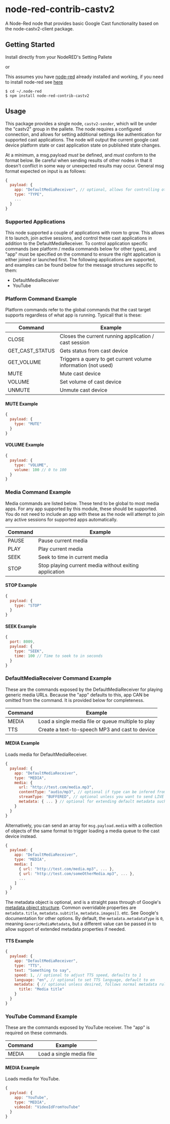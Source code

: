 # node-red-contrib-castv2

A Node-Red node that provides basic Google Cast functionality based on the node-castv2-client package.

## Getting Started

Install directly from your NodeRED's Setting Pallete

or

This assumes you have [node-red](http://nodered.org/) already installed and working, if you need to install node-red see [here](http://nodered.org/docs/getting-started/installation)

```shell
$ cd ~/.node-red
$ npm install node-red-contrib-castv2
```
## Usage

This package provides a single node, `castv2-sender`, which will be under the "castv2" group in the pallete. The node requires a configured connection, and allows for setting additional settings like authentication for supported cast applications. The node will output the current google cast device platform state or cast application state on published state changes.

At a minimum, a msg.payload *must* be defined, and *must* conform to the format below. Be careful when sending results of other nodes in that it doesn't conflict in some way or unexpected results may occur. General msg format expected on input is as follows:

```js
{
  payload: {
    app: "DefaultMediaReceiver", // optional, allows for controlling other supported apps
    type: "TYPE",
    ...
  }
}
```

### Supported Applications

This node supported a couple of applications with room to grow. This allows it to launch, join active sessions, and control these cast applications in addition to the DefaultMediaReceiver. To control application specific commands (see platform / media commands below for other types), and "app" must be specified on the command to ensure the right application is either joined or launched first. The following applications are supported, and examples can be found below for the message structures sepcific to them:

<ul>
  <li>DefaultMediaReceiver</li>
  <li>YouTube</li>
</ul>

### Platform Command Example

Platform commands refer to the global commands that the cast target supports regardless of what app is running. Typicall that is these:

| Command         | Example                                                          |
|-----------------|------------------------------------------------------------------|
| CLOSE           | Closes the current running application / cast session            |
| GET_CAST_STATUS | Gets status from cast device                                     |
| GET_VOLUME      | Triggers a query to get current volume information (not used)    |
| MUTE            | Mute cast device                                                 |
| VOLUME          | Set volume of cast device                                        |
| UNMUTE          | Unmute cast device                                               |

#### MUTE Example

```js
{
  payload: {
    type: "MUTE"
  }
}
```

#### VOLUME Example

```js
{
  payload: {
    type: "VOLUME",
    volume: 100 // 0 to 100
  }
}
```

### Media Command Example

Media commands are listed below. These tend to be global to most media apps. For any app supported by this module, these should be supported. You
do not need to include an app with these as the node will attempt to join any active sessions for supported apps automatically.


| Command         | Example                                                          |
|-----------------|------------------------------------------------------------------|
| PAUSE           | Pause current media                                              |
| PLAY            | Play current media                                               |
| SEEK            | Seek to time in current media                                    |
| STOP            | Stop playing current media without exiting application           |

#### STOP Example

```js
{
  payload: {
    type: "STOP"
  }
}
```

#### SEEK Example

```js
{
  port: 8009,
  payload: {
    type: "SEEK",
    time: 100 // Time to seek to in seconds
  }
}
```

### DefaultMediaReceiver Command Example

These are the commands exposed by the DefaultMediaReceiver for playing generic media URLs. Because the "app" defaults to this, app CAN be omitted 
from the command. It is provided below for completeness.


| Command         | Example                                                          |
|-----------------|------------------------------------------------------------------|
| MEDIA           | Load a single media file or queue multiple to play               |
| TTS             | Create a text-to-speech MP3 and cast to device                   |

#### MEDIA Example

Loads media for DefaultMediaReceiver.

```js
{
  payload: {
    app: "DefaultMediaReceiver",
    type: "MEDIA",
    media: {
      url: "http://test.com/media.mp3",
      contentType: "audio/mp3", // optional if type can be infered from url file type
      streamType: "BUFFERED", // optional unless you want to send LIVE instead
      metadata: { ... } // optional for extending default metadata such as title, images, etc.
    }
  }
}
```

Alternatively, you can send an array for `msg.payload.media` with a collection of objects of the same format to trigger loading a media queue to the cast device instead.

```js
{
  payload: {
    app: "DefaultMediaReceiver",
    type: "MEDIA",
    media: [
      { url: "http://test.com/media.mp3", ... },
      { url: "http://test.com/someOtherMedia.mp3", ... },
      ...
    ]
  }
}
```

The metadata object is optional, and is a straight pass through of Google's [metadata object structure](https://developers.google.com/cast/docs/reference/messages). Common overridable properties are `metadata.title`, `metadata.subtitle`, `metadata.images[]`. etc. See Google's documentation for other options. By default, the `metadata.metadataType` is `0`, meaning `GenericMediaMetadata`, but a different value can be passed in to allow support of extended metadata properties if needed.

#### TTS Example

```js
{
  payload: {
    app: "DefaultMediaReceiver",
    type: "TTS",
    text: "Something to say",
    speed: 1, // optional to adjust TTS speed, defaults to 1
    language: "en", // optional to set TTS language, default to en
    metadata: { // optional unless desired, follows normal metadata rules noted above
      title: "Media title" 
    }
  }
}
```

### YouTube Command Example

These are the commands exposed by YouTube receiver. The "app" is required on these commands.


| Command         | Example                                                          |
|-----------------|------------------------------------------------------------------|
| MEDIA           | Load a single media file                                         |

#### MEDIA Example

Loads media for YouTube.

```js
{
  payload: {
    app: "YouTube",
    type: "MEDIA",
    videoId: "VideoIdFromYouTube"
  }
}
```